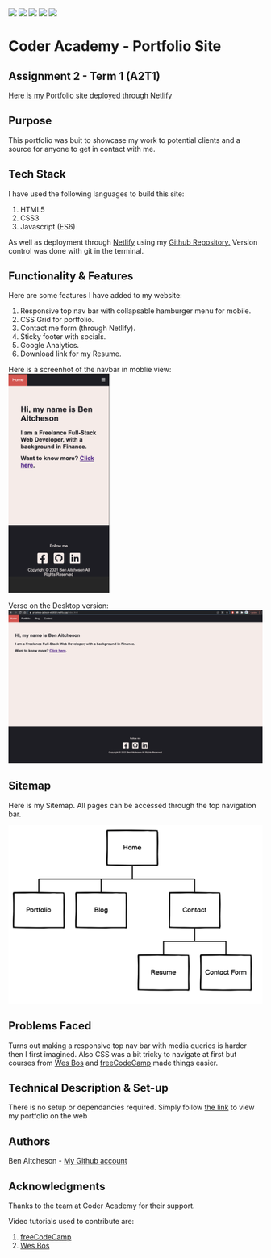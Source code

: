 <img src="https://img.shields.io/netlify/9226998f-7a02-479c-b33a-bd4ee87f8601?style=flat-square">
<img src="https://img.shields.io/tokei/lines/github/benaitcheson/portfolio-site?style=flat-square">
<img src="https://img.shields.io/github/languages/code-size/benaitcheson/portfolio-site?style=flat-square">
<img src="https://img.shields.io/github/downloads/benaitcheson/portfolio-site/total?style=flat-square">
<img src="https://img.shields.io/github/followers/benaitcheson?style=social">


# Coder Academy - Portfolio Site
## Assignment 2 - Term 1 (A2T1)


[Here is my Portfolio site deployed through Netlify][1]


## Purpose
This portfolio was buit to showcase my work to potential clients and a source for anyone to get in contact with me.

## Tech Stack
I have used the following languages to build this site:
1. HTML5
1. CSS3
1. Javascript (ES6)

As well as deployment through [Netlify][5] using my [Github Repository.][2]
Version control was done with git in the terminal.

## Functionality & Features

Here are some features I have added to my website:

1. Responsive top nav bar with collapsable hamburger menu for mobile.
1. CSS Grid for portfolio.
1. Contact me form (through Netlify).
1. Sticky footer with socials.
1. Google Analytics.
1. Download link for my Resume.



Here is a screenhot of the navbar in moblie view:
<img src="./Mobile%20Screenshot%20-%20Index.png" alt="Mobile View of Index page" width="200"/>

Verse on the Desktop version:
![Desktop Hamburger Menu](./Desktop%20Screenshot%20-%20Index.png)

## Sitemap

Here is my Sitemap. All pages can be accessed through the top navigation bar.

![My Sitemap](SitemapCropped.png)


## Problems Faced

Turns out making a responsive top nav bar with media queries is harder then I first imagined. Also CSS was a bit tricky to navigate at first but courses from [Wes Bos][4] and [freeCodeCamp][3] made things easier.


## Technical Description & Set-up

There is no setup or dependancies required. Simply follow [the link][1] to view my portfolio on the web

## Authors

Ben Aitcheson - [My Github account][2]

## Acknowledgments

Thanks to the team at Coder Academy for their support.

Video tutorials used to contribute are:
1. [freeCodeCamp][3]
1. [Wes Bos][4]



[1]: https://priceless-jackson-e53021.netlify.app/
[2]: https://github.com/benaitcheson
[3]: https://www.freecodecamp.org/
[4]: https://wesbos.com/
[5]: https://www.netlify.com/
